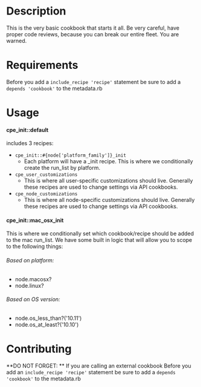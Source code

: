 Description
=================
This is the very basic cookbook that starts it all. Be very careful, have
proper code reviews, because you can break our entire fleet. You are warned.

Requirements
=================
Before you add a `include_recipe 'recipe'` statement be sure to add a
`depends 'cookbook'` to the metadata.rb

Usage
=================
#### cpe_init::default
includes 3 recipes:

* `cpe_init::#{node['platform_family']}_init`
    * Each platform will have a _init recipe. This is where we conditionally
    create the run_list by platform.
* `cpe_user_customizations`
    * This is where all user-specific customizations should live. Generally 
    these recipes are used to change settings via API cookbooks.
* `cpe_node_customizations`
    * This is where all node-specific customizations should live. Generally 
    these recipes are used to change settings via API cookbooks.

#### cpe_init::mac_osx_init
This is where we conditionally set which cookbook/recipe should be added to the
mac run_list. We have some built in logic that will allow you to scope to the
following things:

###### Based on platform:
* node.macosx?
* node.linux?

###### Based on OS version:
* node.os_less_than?('10.11')
* node.os_at_least?('10.10')


Contributing
=================

**DO NOT FORGET: ** If you are calling an external cookbook Before you add an
`include_recipe 'recipe'` statement be sure to add a `depends 'cookbook'` to the
metadata.rb


